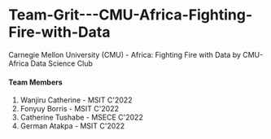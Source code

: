 # Team-Grit---CMU-Africa-Fighting-Fire-with-Data
Carnegie Mellon University (CMU) - Africa: Fighting Fire with Data by CMU-Africa Data Science Club

#### Team Members
1. Wanjiru Catherine - MSIT C'2022
2. Fonyuy Borris - MSIT C'2022
3. Catherine Tushabe - MSECE C'2022
4. German Atakpa - MSIT C'2022
